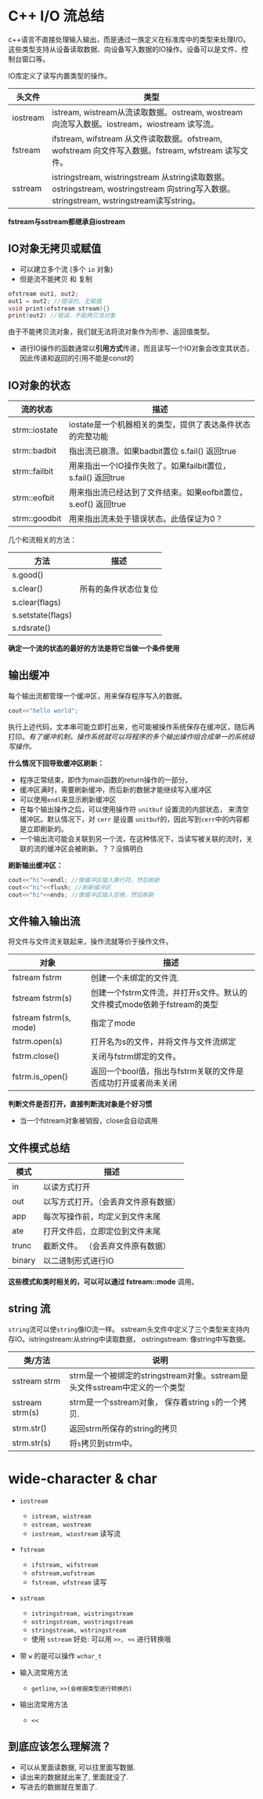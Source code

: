 # C++ I/O 流总结

c++语言不直接处理输入输出，而是通过一族定义在标准库中的类型来处理I/O。这些类型支持从设备读取数据、向设备写入数据的IO操作。设备可以是文件、控制台窗口等。

IO库定义了读写内置类型的操作。



| 头文件      | 类型                                       |
| -------- | ---------------------------------------- |
| iostream | istream, wistream从流读取数据。ostream, wostream 向流写入数据。iostream，wiostream 读写流。 |
| fstream  | ifstream, wifstream 从文件读取数据。ofstream, wofstream 向文件写入数据。fstream, wfstream 读写文件。 |
| sstream  | istringstream, wistringstream 从string读取数据。ostringstream, wostringstream 向string写入数据。stringstream, wstringstream读写string。 |

**fstream与sstream都继承自iostream**



## IO对象无拷贝或赋值

* 可以建立多个流 (多个 `io` 对象)
* 但是流不能拷贝 和 复制

```c++
ofstream out1, out2;
out1 = out2; //错误的，无赋值
void print(ofstream stream){}
print(out2) //错误，不能拷贝流对象
```

由于不能拷贝流对象，我们就无法将流对象作为形参、返回值类型。

* 进行IO操作的函数通常以**引用方式**传递，而且读写一个IO对象会改变其状态，因此传递和返回的引用不能是const的



## IO对象的状态

| 流的状态          | 描述                                       |
| ------------- | ---------------------------------------- |
| strm::iostate | iostate是一个机器相关的类型，提供了表达条件状态的完整功能         |
| strm::badbit  | 指出流已崩溃。如果badbit置位 s.fail() 返回true        |
| strm::failbit | 用来指出一个IO操作失败了。如果failbit置位，s.fail() 返回true |
| strm::eofbit  | 用来指出流已经达到了文件结束。如果eofbit置位，s.eof() 返回true |
| strm::goodbit | 用来指出流未处于错误状态。此值保证为0？                     |



几个和流相关的方法：

| 方法                | 描述         |
| ----------------- | ---------- |
| s.good()          |            |
| s.clear()         | 所有的条件状态位复位 |
| s.clear(flags)    |            |
| s.setstate(flags) |            |
| s.rdsrate()       |            |



**确定一个流的状态的最好的方法是将它当做一个条件使用**



## 输出缓冲

每个输出流都管理一个缓冲区，用来保存程序写入的数据。

```c++
cout<<"hello world";
```

执行上述代码，文本串可能立即打出来，也可能被操作系统保存在缓冲区，随后再打印。*有了缓冲机制，操作系统就可以将程序的多个输出操作组合成单一的系统级写操作。*



**什么情况下回导致缓冲区刷新：**

* 程序正常结束，即作为main函数的return操作的一部分。
* 缓冲区满时，需要刷新缓冲，而后新的数据才能继续写入缓冲区
* 可以使用`endl`来显示刷新缓冲区
* 在每个输出操作之后，可以使用操作符 `unitbuf` 设置流的内部状态， 来清空缓冲区。默认情况下，对 `cerr` 是设置 `unitbuf`的，因此写到`cerr`中的内容都是立即刷新的。
* 一个输出流可能会关联到另一个流，在这种情况下，当读写被关联的流时，关联的流的缓冲区会被刷新。？？没搞明白




**刷新输出缓冲区：**

```c++
cout<<"hi"<<endl; //像缓冲区插入换行符，然后刷新
cout<<"hi"<<flush; //刷新缓冲区
cout<<"hi"<<ends; //像缓冲区插入空格，然后刷新
```

## 文件输入输出流

将文件与文件流关联起来，操作流就等价于操作文件。



| 对象                     | 描述                                       |
| ---------------------- | ---------------------------------------- |
| fstream fstrm          | 创建一个未绑定的文件流.                             |
| fstream fstrm(s)       | 创建一个fstrm文件流，并打开s文件。默认的文件模式mode依赖于fstream的类型 |
| fstream fstrm(s, mode) | 指定了mode                                  |
| fstrm.open(s)          | 打开名为s的文件，并将文件与文件流绑定                      |
| fstrm.close()          | 关闭与fstrm绑定的文件。                           |
| fstrm.is_open()        | 返回一个bool值，指出与fstrm关联的文件是否成功打开或者尚未关闭      |



**判断文件是否打开，直接判断流对象是个好习惯**

* 当一个fstream对象被销毁，close会自动调用

## 文件模式总结

| 模式     | 描述                 |
| ------ | ------------------ |
| in     | 以读方式打开             |
| out    | 以写方式打开。（会丢弃文件原有数据） |
| app    | 每次写操作前，均定义到文件末尾    |
| ate    | 打开文件后，立即定位到文件末尾    |
| trunc  | 截断文件。 （会丢弃文件原有数据）  |
| binary | 以二进制形式进行IO         |

**这些模式和类时相关的，可以可以通过  fstream::mode** 调用。



## string 流

`string`流可以使`string`像IO流一样。 sstream头文件中定义了三个类型来支持内存IO。istringstream:从string中读取数据， ostringstream: 像string中写数据。

| 类/方法         | 说明                                                         |
| --------------- | ------------------------------------------------------------ |
| sstream strm    | strm是一个被绑定的stringstream对象。sstream是头文件sstream中定义的一个类型 |
| sstream strm(s) | strm是一个sstream对象， 保存着string `s`的一个拷贝.          |
| strm.str()      | 返回strm所保存的string的拷贝                                 |
| strm.str(s)     | 将`s`拷贝到strm中。                                          |



# wide-character & char

* `iostream`
  * `istream, wistream`
  * `ostream, wostream`
  * `iostream, wiostream` 读写流
* `fstream`
  * `ifstream, wifstream`
  * `ofstream,wofstream`
  * `fstream, wfstream` 读写
* `sstream`
  * `istringstream, wistringstream`
  * `ostringstream, wostringstream`
  * `stringstream, wstringstream`
  * 使用 `sstream` 好处: 可以用 `>>, <<` 进行转换哦

* 带 `w` 的是可以操作 `wchar_t`



* 输入流常用方法
  * `getline`, `>>(会根据类型进行转换的)` 
* 输出流常用方法
  * `<<` 




## 到底应该怎么理解流？

* 可以从里面读数据, 可以往里面写数据.
* 读出来的数据就出来了, 里面就没了.
* 写进去的数据就在里面了.
